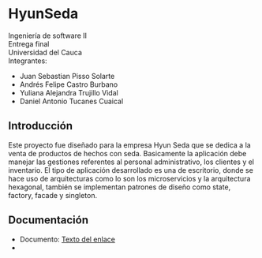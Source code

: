 # HyunSeda
Ingeniería de software II  
Entrega final  
Universidad del Cauca  
Integrantes:
  - Juan Sebastian Pisso Solarte
  - Andrés Felipe Castro Burbano
  - Yuliana Alejandra Trujillo Vidal
  - Daniel Antonio Tucanes Cuaical
## Introducción
Este proyecto fue diseñado para la empresa Hyun Seda que se dedica a la venta de productos de hechos con seda. Basicamente la aplicación debe manejar las gestiones referentes al personal administrativo, los clientes y el inventario. El tipo de aplicación desarrollado es una de escritorio, donde se hace uso de arquitecturas como lo son los microservicios y la arquitectura hexagonal, también se implementan patrones de diseño como state, factory, facade y singleton.
## Documentación
  - Documento: [Texto del enlace](URL)
  - 



